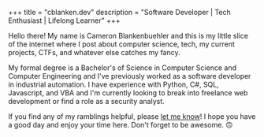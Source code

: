 +++
title = "cblanken.dev"
description = "Software Developer | Tech Enthusiast | Lifelong Learner"
+++

Hello there! My name is Cameron Blankenbuehler and this is my little slice of the internet where I post about computer science, tech, my current projects, CTFs, and whatever else catches my fancy.

My formal degree is a Bachelor's of Science in Computer Science and Computer Engineering and I've previously worked as a software developer in industrial automation. I have experience with Python, C#, SQL, Javascript, and VBA and I'm currently looking to break into freelance web development or find a role as a security analyst.

If you find any of my ramblings helpful, please [let me know](mailto://cameron.blankenbuehler@gmail.com)! I hope you have a good day and enjoy your time here. Don't forget to be awesome. 🙃


